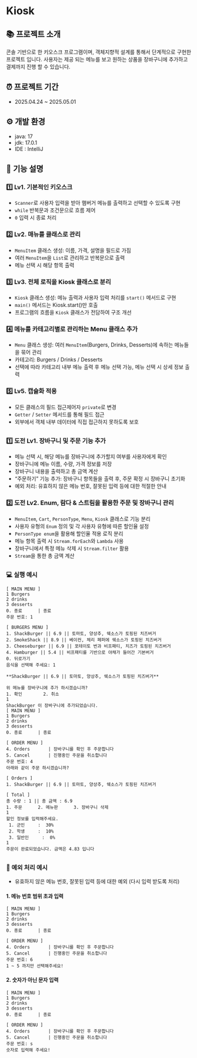 # Kiosk

## 📚 프로젝트 소개
콘솔 기반으로 한 키오스크 프로그램이며, 객체지향적 설계를 통해서 단계적으로 구현한 프로젝트 입니다.
사용자는 제공 되는 메뉴를 보고 원하는 상품을 장바구니에 추가하고 결제까지 진행 할 수 있습니다.

## ⏰ 프로젝트 기간
- 2025.04.24 ~ 2025.05.01

##  ⚙️ 개발 환경
- java: 17
- jdk: 17.0.1
- IDE : IntelliJ

## 📌 기능 설명
### 1️⃣ Lv1. 기본적인 키오스크

- `Scanner`로 사용자 입력을 받아 햄버거 메뉴를 출력하고 선택할 수 있도록 구현
- `while` 반복문과 조건문으로 흐름 제어
- `0` 입력 시 종료 처리

### 2️⃣ Lv2. 매뉴를 클래스로 관리

- `MenuItem` 클래스 생성: 이름, 가격, 설명을 필드로 가짐
- 여러 `MenuItem`을 `List`로 관리하고 반복문으로 출력
- 메뉴 선택 시 해당 항목 출력

### 3️⃣ Lv3. 전체 로직을 Kiosk 클래스로 분리

- `Kiosk` 클래스 생성: 메뉴 출력과 사용자 입력 처리를 `start()` 메서드로 구현
- `main()` 메서드는 Kiosk.start()만 호출
- 프로그램의 흐름을 `Kiosk` 클래스가 전담하여 구조 개선

### 4️⃣ 메뉴를 카테고리별로 관리하는 Menu 클래스 추가

- `Menu` 클래스 생성: 여러 `MenuItem`(Burgers, Drinks, Desserts)에 속하는 메뉴들을 묶어 관리
- 카테고리: Burgers / Drinks / Desserts
- 선택에 따라 카테고리 내부 메뉴 출력 후 메뉴 선택 가능, 메뉴 선택 시 상세 정보 출력

### 5️⃣ Lv5. 캡슐화 적용

- 모든 클래스의 필드 접근제어자 `private`로 변경
- `Getter` / `Setter` 메서드를 통해 필드 접근
- 외부에서 객체 내부 데이터에 직접 접근하지 못하도록 보호

##
### 1️⃣ 도전 Lv1. 장바구니 및 주문 기능 추가

- 메뉴 선택 시, 해당 메뉴를 장바구니에 추가할지 여부를 사용자에게 확인
- 장바구니에 메뉴 이름, 수량, 가격 정보를 저장
- 장바구니 내용을 출력하고 총 금액 계산
- “주문하기” 기능 추가: 장바구니 항목들을 출력 후, 주문 확정 시 장바구니 초기화
- 예외 처리: 유효하지 않은 메뉴 번호, 잘못된 입력 등에 대한 적절한 안내

### 2️⃣ 도전 Lv2. Enum, 람다 & 스트림을 활용한 주문 및 장바구니 관리

- `MenuItem`, `Cart`, `PersonType`, `Menu`, `Kiosk` 클래스로 기능 분리
- 사용자 유형의 `Enum` 정의 및 각 사용자 유형에 따른 할인율 설정
- `PersonType enum`을 활용해 할인율 적용 로직 분리
- 메뉴 항목 출력 시 `Stream.forEach`와 `Lambda` 사용
- 장바구니에서 특정 메뉴 삭제 시 `Stream.filter` 활용
- `Stream`을 통한 총 금액 계산

##
### 💻 실행 예시

```
[ MAIN MENU ]
1 Burgers
2 drinks
3 desserts
0. 종료      | 종료
주문 번호: 1

[ BURGERS MENU ]
1. ShackBurger || 6.9 || 토마토, 양상추, 쉑소스가 토핑된 치즈버거
2. SmokeShack || 8.9 || 베이컨, 체리 페퍼에 쉑소스가 토핑된 치즈버거
3. Cheeseburger || 6.9 || 포테이토 번과 비프패티, 치즈가 토핑된 치즈버거
4. Hamburger || 5.4 || 비프패티를 기반으로 야채가 들어간 기본버거
0. 뒤로가기
음식을 선택해 주세요: 1

**ShackBurger || 6.9 || 토마토, 양상추, 쉑소스가 토핑된 치즈버거**

위 메뉴를 장바구니에 추가 하시겠습니까?
1. 확인        2. 취소
1
ShackBurger 이 장바구니에 추가되었습니다.
[ MAIN MENU ]
1 Burgers
2 drinks
3 desserts
0. 종료      | 종료

[ ORDER MENU ]
4. Orders       | 장바구니를 확인 후 주문합니다 
5. Cancel       | 진행중인 주문을 취소합니다
주문 번호: 4
아래와 같이 주문 하시겠습니까?

[ Orders ]
1. ShackBurger || 6.9 || 토마토, 양상추, 쉑소스가 토핑된 치즈버거

[ Total ]
총 수량 : 1 || 총 금액 : 6.9
1. 주문      2. 메뉴판      3. 장바구니 삭제
1
할인 정보를 입력해주세요.
 1. 군인     :  30%
 2. 학생     :  10%
 3. 일반인     :  0%
1
주문이 완료되었습니다. 금액은 4.83 입니다
```

##
### 📂 예외 처리 예시
- 유효하지 않은 메뉴 번호, 잘못된 입력 등에 대한 예외 (다시 입력 받도록 처리)

#### 1. **메뉴 번호 범위 초과 입력**
```
[ MAIN MENU ]
1 Burgers
2 drinks
3 desserts
0. 종료      | 종료

[ ORDER MENU ]
4. Orders       | 장바구니를 확인 후 주문합니다 
5. Cancel       | 진행중인 주문을 취소합니다
주문 번호: 6
1 ~ 5 까지만 선택해주세요!
```

#### 2. **숫자가 아닌 문자 입력**
```
[ MAIN MENU ]
1 Burgers
2 drinks
3 desserts
0. 종료      | 종료

[ ORDER MENU ]
4. Orders       | 장바구니를 확인 후 주문합니다 
5. Cancel       | 진행중인 주문을 취소합니다
주문 번호: s
숫자로 입력해 주세요!
```

